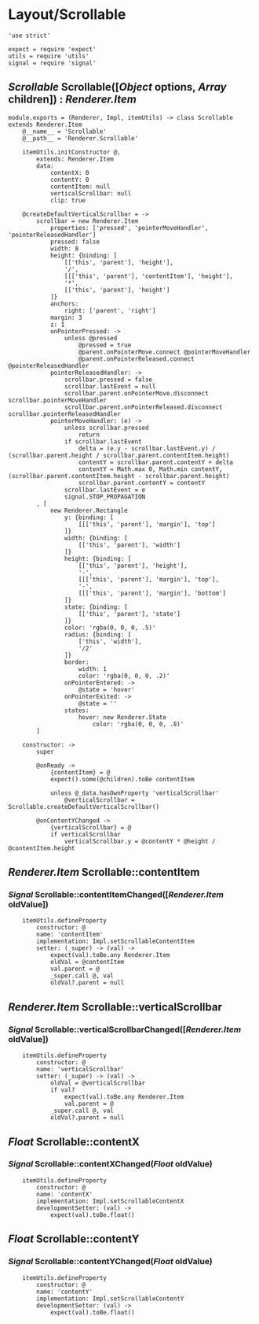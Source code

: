 Layout/Scrollable
=================

	'use strict'

	expect = require 'expect'
	utils = require 'utils'
	signal = require 'signal'

*Scrollable* Scrollable([*Object* options, *Array* children]) : *Renderer.Item*
-------------------------------------------------------------------------------

	module.exports = (Renderer, Impl, itemUtils) -> class Scrollable extends Renderer.Item
		@__name__ = 'Scrollable'
		@__path__ = 'Renderer.Scrollable'

		itemUtils.initConstructor @,
			extends: Renderer.Item
			data:
				contentX: 0
				contentY: 0
				contentItem: null
				verticalScrollbar: null
				clip: true

		@createDefaultVerticalScrollbar = ->
			scrollbar = new Renderer.Item
				properties: ['pressed', 'pointerMoveHandler', 'pointerReleasedHandler']
				pressed: false
				width: 8
				height: {binding: [
					[['this', 'parent'], 'height'],
					'/',
					[[['this', 'parent'], 'contentItem'], 'height'],
					'*',
					[['this', 'parent'], 'height']
				]}
				anchors:
					right: ['parent', 'right']
				margin: 3
				z: 1
				onPointerPressed: ->
					unless @pressed
						@pressed = true
						@parent.onPointerMove.connect @pointerMoveHandler
						@parent.onPointerReleased.connect @pointerReleasedHandler
				pointerReleasedHandler: ->
					scrollbar.pressed = false
					scrollbar.lastEvent = null
					scrollbar.parent.onPointerMove.disconnect scrollbar.pointerMoveHandler
					scrollbar.parent.onPointerReleased.disconnect scrollbar.pointerReleasedHandler
				pointerMoveHandler: (e) ->
					unless scrollbar.pressed
						return
					if scrollbar.lastEvent
						delta = (e.y - scrollbar.lastEvent.y) / (scrollbar.parent.height / scrollbar.parent.contentItem.height)
						contentY = scrollbar.parent.contentY + delta
						contentY = Math.max 0, Math.min contentY, (scrollbar.parent.contentItem.height - scrollbar.parent.height)
						scrollbar.parent.contentY = contentY
					scrollbar.lastEvent = e
					signal.STOP_PROPAGATION
			, [
				new Renderer.Rectangle
					y: {binding: [
						[[['this', 'parent'], 'margin'], 'top']
					]}
					width: {binding: [
						[['this', 'parent'], 'width']
					]}
					height: {binding: [
						[['this', 'parent'], 'height'],
						'-',
						[[['this', 'parent'], 'margin'], 'top'],
						'-',
						[[['this', 'parent'], 'margin'], 'bottom']
					]}
					state: {binding: [
						[['this', 'parent'], 'state']
					]}
					color: 'rgba(0, 0, 0, .5)'
					radius: {binding: [
						['this', 'width'],
						'/2'
					]}
					border:
						width: 1
						color: 'rgba(0, 0, 0, .2)'
					onPointerEntered: ->
						@state = 'hover'
					onPointerExited: ->
						@state = ''
					states:
						hover: new Renderer.State
							color: 'rgba(0, 0, 0, .8)'
			]

		constructor: ->
			super

			@onReady ->
				{contentItem} = @
				expect().some(@children).toBe contentItem

				unless @_data.hasOwnProperty 'verticalScrollbar'
					@verticalScrollbar = Scrollable.createDefaultVerticalScrollbar()

			@onContentYChanged ->
				{verticalScrollbar} = @
				if verticalScrollbar
					verticalScrollbar.y = @contentY * @height / @contentItem.height

*Renderer.Item* Scrollable::contentItem
---------------------------------------

### *Signal* Scrollable::contentItemChanged([*Renderer.Item* oldValue])

		itemUtils.defineProperty
			constructor: @
			name: 'contentItem'
			implementation: Impl.setScrollableContentItem
			setter: (_super) -> (val) ->
				expect(val).toBe.any Renderer.Item
				oldVal = @contentItem
				val.parent = @
				_super.call @, val
				oldVal?.parent = null

*Renderer.Item* Scrollable::verticalScrollbar
---------------------------------------------

### *Signal* Scrollable::verticalScrollbarChanged([*Renderer.Item* oldValue])

		itemUtils.defineProperty
			constructor: @
			name: 'verticalScrollbar'
			setter: (_super) -> (val) ->
				oldVal = @verticalScrollbar
				if val?
					expect(val).toBe.any Renderer.Item
					val.parent = @
				_super.call @, val
				oldVal?.parent = null

*Float* Scrollable::contentX
----------------------------

### *Signal* Scrollable::contentXChanged(*Float* oldValue)

		itemUtils.defineProperty
			constructor: @
			name: 'contentX'
			implementation: Impl.setScrollableContentX
			developmentSetter: (val) ->
				expect(val).toBe.float()

*Float* Scrollable::contentY
----------------------------

### *Signal* Scrollable::contentYChanged(*Float* oldValue)

		itemUtils.defineProperty
			constructor: @
			name: 'contentY'
			implementation: Impl.setScrollableContentY
			developmentSetter: (val) ->
				expect(val).toBe.float()

